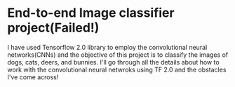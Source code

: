 # End-to-end Image classifier project(Failed!)
I have used Tensorflow 2.0 library to employ the convolutional neural networks(CNNs) and the objective of this project is to classify the images of dogs, cats, deers, and bunnies. 
I'll go through all the details about how to work with the convolutional neural netwroks using TF 2.0 and the obstacles I've come across!

